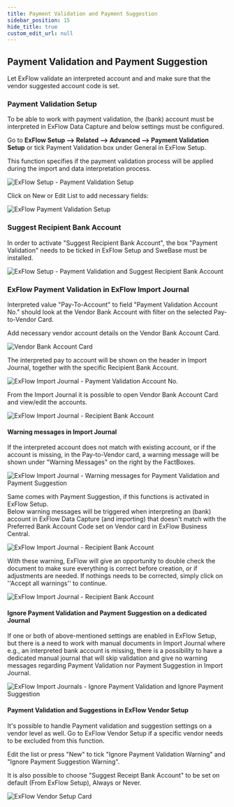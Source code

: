 ```yaml
---
title: Payment Validation and Payment Suggestion
sidebar_position: 15
hide_title: true
custom_edit_url: null
---
```

## Payment Validation and Payment Suggestion

Let ExFlow validate an interpreted account and and make sure that the vendor suggested account code is set.


### Payment Validation Setup

To be able to work with payment validation, the (bank) account must be interpreted in ExFlow Data Capture and below settings must be configured.

Go to **ExFlow Setup --> Related --> Advanced --> Payment Validation Setup** or tick Payment Validation box under General in ExFlow Setup.

This function specifies if the payment validation process will be applied during the import and data interpretation process.

![ExFlow Setup - Payment Validation Setup](@site/static/img/media/exflow-setup-general-002-payment-validation-setup.png)

Click on New or Edit List to add necessary fields:

![ExFlow Payment Validation Setup](@site/static/img/media/payment-validation-setup-001.png)

### Suggest Recipient Bank Account

In order to activate "Suggest Recipient Bank Account", the box "Payment Validation" needs to be ticked in ExFlow Setup and SweBase must be installed.

![ExFlow Setup - Payment Validation and Suggest Recipient Bank Account](@site/static/img/media/exflow-setup-general-003.png)

### ExFlow Payment Validation in ExFlow Import Journal

Interpreted value "Pay-To-Account" to field "Payment Validation Account No." should look at the Vendor Bank Account with filter on the selected Pay-to-Vendor Card.

Add necessary vendor account details on the Vendor Bank Account Card.

![Vendor Bank Account Card](@site/static/img/media/vendor-bank-account-001.png)

The interpreted pay to account will be shown on the header in Import Journal, together with the specific Recipient Bank Account.

![ExFlow Import Journal - Payment Validation Account No.](@site/static/img/media/import-journal-024.png)

From the Import Journal it is possible to open Vendor Bank Account Card and view/edit the accounts.

![ExFlow Import Journal - Recipient Bank Account](@site/static/img/media/import-journal-025.png)


#### Warning messages in Import Journal

If the interpreted account does not match with existing account, or if the account is missing, in the Pay-to-Vendor card, a warning message will be shown under "Warning Messages" on the right by the FactBoxes. 

![ExFlow Import Journal - Warning messages for Payment Validation and Payment Suggestion](@site/static/img/media/warning-messages-002.png)

Same comes with Payment Suggestion, if this functions is activated in ExFlow Setup. <br/> 
Below warning messages will be triggered when interpreting an (bank) account in ExFlow Data Capture (and importing) that doesn't match with the Preferred Bank Account Code set on Vendor card in ExFlow Business Central.  

![ExFlow Import Journal - Recipient Bank Account](@site/static/img/media/payment-suggestion-001.png)

With these warning, ExFlow will give an opportunity to double check the document to make sure everything is correct before creation, or if adjustments are needed. If nothings needs to be corrected, simply click on ''Accept all warnings'' to continue. 

![ExFlow Import Journal - Recipient Bank Account](@site/static/img/media/payment-suggestion-002.png)

#### Ignore Payment Validation and Payment Suggestion on a dedicated Journal

If one or both of above-mentioned settings are enabled in ExFlow Setup, but there is a need to work with manual documents in Import Journal where e.g., an interpreted bank account is missing, there is a possibility to have a dedicated manual journal that will skip validation and give no warning messages regarding Payment Validation nor Payment Suggestion in Import Journal.

![ExFlow Import Journals - Ignore Payment Validation and Ignore Payment Suggestion](@site/static/img/media/import-journals-007.png)

#### Payment Validation and Suggestions in ExFlow Vendor Setup

It's possible to handle Payment validation and suggestion settings on a vendor level as well. Go to ExFlow Vendor Setup if a specific vendor needs to be excluded from this function.

Edit the list or press "New" to tick "Ignore Payment Validation Warning" and "Ignore Payment Suggestion Warning".

It is also possible to choose "Suggest Receipt Bank Account" to be set on default (From ExFlow Setup), Always or Never.

![ExFlow Vendor Setup Card](@site/static/img/media/Vendor-setup-card-003.png)
